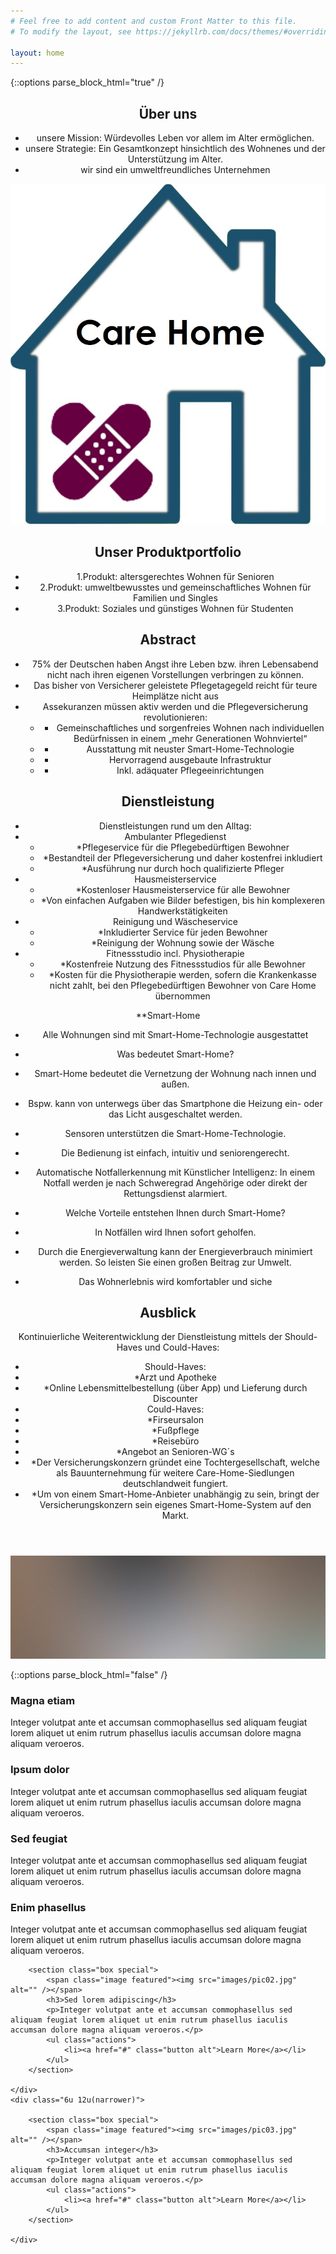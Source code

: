```yaml
---
# Feel free to add content and custom Front Matter to this file.
# To modify the layout, see https://jekyllrb.com/docs/themes/#overriding-theme-defaults

layout: home
---
```


{::options  parse_block_html="true" /}

<!-- Main -->
<section id="main" class="container">



<section class="box special">
<header class="major">
		
## Über uns

* unsere Mission: Würdevolles Leben vor allem im Alter ermöglichen.
* unsere Strategie: Ein Gesamtkonzept hinsichtlich des Wohnenes und der Unterstützung im Alter.
* wir sind ein umweltfreundliches Unternehmen

![photo](https://github.com/dhbw-de/Care-Home/blob/master/docs/Care%20Home%20Logo.jpg)

## Unser Produktportfolio

* 1.Produkt: altersgerechtes Wohnen für Senioren
* 2.Produkt: umweltbewusstes und gemeinschaftliches Wohnen für Familien und Singles
* 3.Produkt: Soziales und günstiges Wohnen für Studenten

## Abstract

*	75% der Deutschen haben Angst ihre Leben bzw. ihren Lebensabend nicht nach ihren eigenen Vorstellungen verbringen zu können.
*	Das bisher von Versicherer geleistete Pflegetagegeld reicht für teure Heimplätze nicht aus
*	Assekuranzen müssen aktiv werden und die Pflegeversicherung revolutionieren:
	* * Gemeinschaftliches und sorgenfreies Wohnen nach individuellen Bedürfnissen in einem „mehr Generationen Wohnviertel“
	* * Ausstattung mit neuster Smart-Home-Technologie
	* * Hervorragend ausgebaute Infrastruktur
	* * Inkl. adäquater Pflegeeinrichtungen

## Dienstleistung

* Dienstleistungen rund um den Alltag:
* Ambulanter Pflegedienst
	* *Pflegeservice für die Pflegebedürftigen Bewohner
	* *Bestandteil der Pflegeversicherung und daher kostenfrei inkludiert
	* *Ausführung nur durch hoch qualifizierte Pfleger 
* Hausmeisterservice
	* *Kostenloser Hausmeisterservice für alle Bewohner
	* *Von einfachen Aufgaben wie Bilder befestigen, bis hin komplexeren Handwerkstätigkeiten
* Reinigung und Wäscheservice
	* *Inkludierter Service für jeden Bewohner
	* *Reinigung der Wohnung sowie der Wäsche
* Fitnessstudio incl. Physiotherapie
	* *Kostenfreie Nutzung des Fitnessstudios für alle Bewohner
	* *Kosten für die Physiotherapie werden, sofern die Krankenkasse nicht zahlt, bei den Pflegebedürftigen Bewohner von Care Home übernommen

**Smart-Home 
* Alle Wohnungen sind mit Smart-Home-Technologie ausgestattet 

* Was bedeutet Smart-Home? 

* Smart-Home bedeutet die Vernetzung der Wohnung nach innen und außen. 
* Bspw. kann von unterwegs über das Smartphone die Heizung ein- oder das Licht ausgeschaltet werden. 
* Sensoren unterstützen die Smart-Home-Technologie. 
* Die Bedienung ist einfach, intuitiv und seniorengerecht. 
* Automatische Notfallerkennung mit Künstlicher Intelligenz: In einem Notfall werden je nach Schweregrad Angehörige oder direkt der Rettungsdienst alarmiert. 


* Welche Vorteile entstehen Ihnen durch Smart-Home? 

* In Notfällen wird Ihnen sofort geholfen. 
* Durch die Energieverwaltung kann der Energieverbrauch minimiert werden. So leisten Sie einen großen Beitrag zur Umwelt. 
* Das Wohnerlebnis wird komfortabler und siche

## Ausblick
Kontinuierliche Weiterentwicklung der Dienstleistung mittels der Should-Haves und Could-Haves:
* Should-Haves:
* *Arzt und Apotheke
* *Online Lebensmittelbestellung (über App) und Lieferung durch Discounter
* Could-Haves:
* *Firseursalon
* *Fußpflege
* *Reisebüro
* *Angebot an Senioren-WG´s
* *Der Versicherungskonzern gründet eine Tochtergesellschaft, welche als Bauunternehmung für weitere Care-Home-Siedlungen deutschlandweit fungiert. 
* *Um von einem Smart-Home-Anbieter unabhängig zu sein, bringt der Versicherungskonzern sein eigenes Smart-Home-System auf den Markt.


</header>
<span class="image featured"><img src="images/pic01.jpg" alt="" /></span>
</section>

{::options  parse_block_html="false" /}

<section class="box special features">
	<div class="features-row">
		<section>
			<span class="icon major fa-bolt accent2"></span>
			<h3>Magna etiam</h3>
			<p>Integer volutpat ante et accumsan commophasellus sed aliquam feugiat lorem aliquet ut enim rutrum phasellus iaculis accumsan dolore magna aliquam veroeros.</p>
		</section>
		<section>
			<span class="icon major fa-area-chart accent3"></span>
			<h3>Ipsum dolor</h3>
			<p>Integer volutpat ante et accumsan commophasellus sed aliquam feugiat lorem aliquet ut enim rutrum phasellus iaculis accumsan dolore magna aliquam veroeros.</p>
		</section>
	</div>
	<div class="features-row">
		<section>
			<span class="icon major fa-cloud accent4"></span>
			<h3>Sed feugiat</h3>
			<p>Integer volutpat ante et accumsan commophasellus sed aliquam feugiat lorem aliquet ut enim rutrum phasellus iaculis accumsan dolore magna aliquam veroeros.</p>
		</section>
		<section>
			<span class="icon major fa-lock accent5"></span>
			<h3>Enim phasellus</h3>
			<p>Integer volutpat ante et accumsan commophasellus sed aliquam feugiat lorem aliquet ut enim rutrum phasellus iaculis accumsan dolore magna aliquam veroeros.</p>
		</section>
	</div>
</section>

<div class="row">
	<div class="6u 12u(narrower)">

		<section class="box special">
			<span class="image featured"><img src="images/pic02.jpg" alt="" /></span>
			<h3>Sed lorem adipiscing</h3>
			<p>Integer volutpat ante et accumsan commophasellus sed aliquam feugiat lorem aliquet ut enim rutrum phasellus iaculis accumsan dolore magna aliquam veroeros.</p>
			<ul class="actions">
				<li><a href="#" class="button alt">Learn More</a></li>
			</ul>
		</section>

	</div>
	<div class="6u 12u(narrower)">

		<section class="box special">
			<span class="image featured"><img src="images/pic03.jpg" alt="" /></span>
			<h3>Accumsan integer</h3>
			<p>Integer volutpat ante et accumsan commophasellus sed aliquam feugiat lorem aliquet ut enim rutrum phasellus iaculis accumsan dolore magna aliquam veroeros.</p>
			<ul class="actions">
				<li><a href="#" class="button alt">Learn More</a></li>
			</ul>
		</section>

	</div>
</div>

</section>
